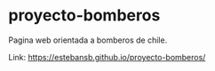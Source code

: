 # proyecto-bomberos
Pagina web orientada a bomberos de chile.

Link: 
https://estebansb.github.io/proyecto-bomberos/
